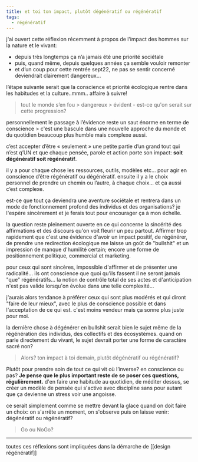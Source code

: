 ```yaml
---
title: et toi ton impact, plutôt dégénératif ou régénératif
tags:
  - régénératif
---
```

j'ai ouvert cette réflexion récemment à propos de l’impact des hommes sur la nature et le vivant:
- depuis très longtemps ça n’a jamais été une priorité sociétale
- puis, quand même, depuis quelques années ça semble vouloir remonter
- et d’un coup pour cette rentrée sept22, ne pas se sentir concerné deviendrait clairement dangereux...

l’étape suivante serait que la conscience et priorité écologique rentre dans les habitudes et la culture..mmm.. affaire à suivre!

> tout le monde s’en fou > dangereux > évident - est-ce qu'on serait sur cette progression?  

personnellement le passage à l’évidence reste un saut énorme en terme de conscience > c'est une bascule dans une nouvelle approche du monde et du quotidien beaucoup plus humble mais complexe aussi.

c’est accepter d’être « seulement » une petite partie d’un grand tout qui n’est q’UN et que chaque pensée, parole et action porte son impact: **soit dégénératif soit régénératif**.

il y a pour chaque chose les ressources, outils, modèles etc… pour agir en conscience d’être régénératif ou dégénératif.
ensuite il y a le choix personnel de prendre un chemin ou l’autre, à chaque choix... et ça aussi c’est complexe.

est-ce que tout ça deviendra une aventure sociétale et rentrera dans un mode de fonctionnement profond des individus et des organisations? je l'espère sincèrement et je ferais tout pour encourager ça à mon échelle.

la question reste pleinement ouverte en ce qui concerne la sincérité des affirmations et des discours qu'on voit fleurir un peu partout. Affirmer trop rapidement que c'est une évidence d'avoir un impact positif, de régénérer, de prendre une redirection écologique me laisse un goût de "bullshit" et un impression de manque d'humilité certain; encore une forme de positionnement politique, commercial et marketing.

pour ceux qui sont sincères, impossible d'affirmer et de présenter une radicalité... ils ont conscience que quoi qu'ils fassent il ne seront jamais "que" régénératifs... la notion de contrôle total de ses actes et d'anticipation n'est pas valide lorsqu'on évolue dans une telle complexité...

j'aurais alors tendance à préférer ceux qui sont plus modérés et qui diront "faire de leur mieux", avec le plus de conscience possible et dans l'acceptation de ce qui est. c'est moins vendeur mais ça sonne plus juste pour moi.

la dernière chose à dégénérer en bullshit serait bien le sujet même de la régénération des individus, des collectifs et des écosystèmes. quand on parle directement du vivant, le sujet devrait porter une forme de caractère sacré non?

> Alors? ton impact à toi demain, plutôt dégénératif ou régénératif?

Plutôt pour prendre soin de tout ce qui vit où l’inverse? en conscience ou pas?
**Je pense que le plus important reste de se poser ces questions, régulièrement.** d'en faire une habitude au quotidien, de méditer dessus, se créer un modèle de pensée qui s'active avec discipline sans pour autant que ça devienne un stress voir une angoisse.

ce serait simplement comme se mettre devant la glace quand on doit faire un choix: on s'arrête un moment, on s'observe puis on laisse venir: dégénératif ou régénératif?

> Go ou NoGo?

---
toutes ces réflexions sont impliquées dans la démarche de [[design régénératif]]